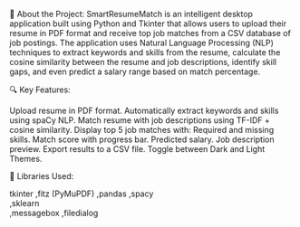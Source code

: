 📄 About the Project:
SmartResumeMatch is an intelligent desktop application built using Python and Tkinter that allows users to upload their resume in PDF format and receive top job matches from a CSV database of job postings. The application uses Natural Language Processing (NLP) techniques to extract keywords and skills from the resume, calculate the cosine similarity between the resume and job descriptions, identify skill gaps, and even predict a salary range based on match percentage.

🔍 Key Features:

Upload resume in PDF format.
Automatically extract keywords and skills using spaCy NLP.
Match resume with job descriptions using TF-IDF + cosine similarity.
Display top 5 job matches with:
Required and missing skills.
Match score with progress bar.
Predicted salary.
Job description preview.
Export results to a CSV file.
Toggle between Dark and Light Themes.

🧰 Libraries Used:

tkinter	
,fitz (PyMuPDF)	
,pandas	
,spacy	
,sklearn	
,messagebox	
,filedialog	
